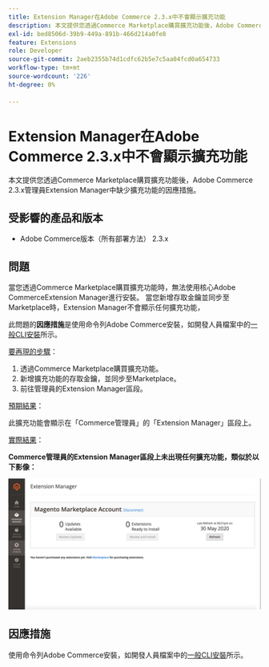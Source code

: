 ```yaml
---
title: Extension Manager在Adobe Commerce 2.3.x中不會顯示擴充功能
description: 本文提供您透過Commerce Marketplace購買擴充功能後，Adobe Commerce 2.3.x管理員Extension Manager中缺少擴充功能的因應措施。
exl-id: bed8506d-39b9-449a-891b-466d214a0fe8
feature: Extensions
role: Developer
source-git-commit: 2aeb2355b74d1cdfc62b5e7c5aa04fcd0a654733
workflow-type: tm+mt
source-wordcount: '226'
ht-degree: 0%

---
```


# Extension Manager在Adobe Commerce 2.3.x中不會顯示擴充功能

本文提供您透過Commerce Marketplace購買擴充功能後，Adobe Commerce 2.3.x管理員Extension Manager中缺少擴充功能的因應措施。

## 受影響的產品和版本

* Adobe Commerce版本（所有部署方法） 2.3.x

## 問題

當您透過Commerce Marketplace購買擴充功能時，無法使用核心Adobe CommerceExtension Manager進行安裝。 當您新增存取金鑰並同步至Marketplace時，Extension Manager不會顯示任何擴充功能，

此問題的&#x200B;**因應措施**&#x200B;是使用命令列Adobe Commerce安裝，如開發人員檔案中的[一般CLI安裝](https://experienceleague.adobe.com/en/docs/commerce-operations/installation-guide/tutorials/extensions)所示。

<u>要再現的步驟</u>：

1. 透過Commerce Marketplace購買擴充功能。
1. 新增擴充功能的存取金鑰，並同步至Marketplace。
1. 前往管理員的Extension Manager區段。

<u>預期結果</u>：

此擴充功能會顯示在「Commerce管理員」的「Extension Manager」區段上。

<u>實際結果</u>：

**Commerce管理員的Extension Manager區段上未出現任何擴充功能，類似於以下影像：**


![KB-607_Image_1.png](assets/KB-607_Image_1.png)

## 因應措施

使用命令列Adobe Commerce安裝，如開發人員檔案中的[一般CLI安裝](https://experienceleague.adobe.com/en/docs/commerce-operations/installation-guide/tutorials/extensions)所示。
